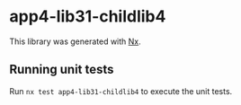 # app4-lib31-childlib4

This library was generated with [Nx](https://nx.dev).

## Running unit tests

Run `nx test app4-lib31-childlib4` to execute the unit tests.
